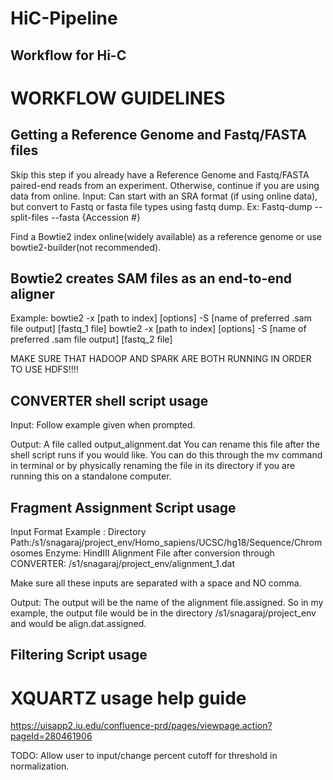 # HiC-Pipeline
## Workflow for Hi-C

# WORKFLOW GUIDELINES

## Getting a Reference Genome and Fastq/FASTA files

Skip this step if you already have a Reference Genome and Fastq/FASTA paired-end reads from an experiment. Otherwise, continue if you are using data from online.
Input: Can start with an SRA format (if using online data), but convert to Fastq or fasta file types using fastq dump.
Ex: Fastq-dump --split-files --fasta {Accession #}

Find a Bowtie2 index online(widely available) as a reference genome or use bowtie2-builder(not recommended).

## Bowtie2 creates SAM files as an end-to-end aligner

Example: bowtie2 -x [path to index] [options] -S [name of preferred .sam file output] [fastq_1 file]
         bowtie2 -x [path to index] [options] -S [name of preferred .sam file output] [fastq_2 file]


MAKE SURE THAT HADOOP AND SPARK ARE BOTH RUNNING IN ORDER TO USE HDFS!!!!



## CONVERTER shell script usage

Input: Follow example given when prompted.

Output: A file called output_alignment.dat 
You can rename this file after the shell script runs if you would like. You can do this through the mv command in terminal or by physically renaming the file in its directory if you are running this on a standalone computer.



## Fragment Assignment Script usage

Input Format Example : 
Directory Path:/s1/snagaraj/project_env/Homo_sapiens/UCSC/hg18/Sequence/Chromosomes
Enzyme: HindIII
Alignment File after conversion through CONVERTER: /s1/snagaraj/project_env/alignment_1.dat

Make sure all these inputs are separated with a space and NO comma.

Output: The output will be the name of the alignment file.assigned. So in my example, the output file would be in the directory /s1/snagaraj/project_env and would be align.dat.assigned.


## Filtering Script usage




# XQUARTZ usage help guide

https://uisapp2.iu.edu/confluence-prd/pages/viewpage.action?pageId=280461906


TODO: Allow user to input/change percent cutoff for threshold in normalization.
